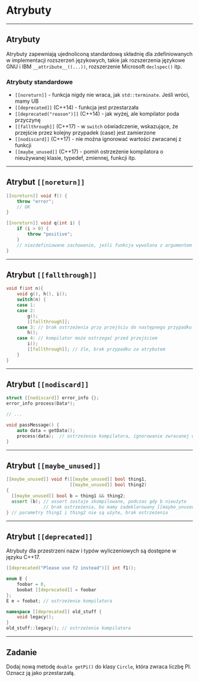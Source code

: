 <!-- .slide: data-background="#111111" -->
# Atrybuty

___
<!-- .slide: style="font-size: 0.9em" -->

## Atrybuty

Atrybuty zapewniają ujednoliconą standardową składnię dla zdefiniowanych w implementacji rozszerzeń językowych,
takie jak rozszerzenia językowe GNU i IBM `__attribute__((...))`, rozszerzenie Microsoft `declspec()` itp.

### Atrybuty standardowe
<!-- .element: class="fragment fade-in" -->

* <!-- .element: class="fragment fade-in" --> <code>[[noreturn]]</code> - funkcja nigdy nie wraca, jak <code>std::terminate</code>. Jeśli wróci, mamy UB
* <!-- .element: class="fragment fade-in" --> <code>[[deprecated]]</code> (C++14) - funkcja jest przestarzała
* <!-- .element: class="fragment fade-in" --> <code>[[deprecated("reason")]]</code> (C++14) - jak wyżej, ale kompilator poda przyczynę
* <!-- .element: class="fragment fade-in" --> <code>[[fallthrough]]</code> (C++17) - w <code>switch</code> oświadczenie, wskazujące, że przejście przez kolejny przypadek (case) jest zamierzone
* <!-- .element: class="fragment fade-in" --> <code>[[nodiscard]]</code> (C++17) - nie można ignorować wartości zwracanej z funkcji
* <!-- .element: class="fragment fade-in" --> <code>[[maybe_unused]]</code> (C++17) - pomiń ostrzeżenie kompilatora o nieużywanej klasie, typedef, zmiennej, funkcji itp.

___

## Atrybut `[[noreturn]]`

```c++
[[noreturn]] void f() {
    throw "error";
    // OK
}

[[noreturn]] void q(int i) {
    if (i > 0) {
        throw "positive";
    }
    // niezdefiniowane zachowanie, jeśli funkcja wywołana z argumentem <=0
}
```

___

## Atrybut `[[fallthrough]]`

```c++
void f(int n){
    void g(), h(), i();
    switch(n) {
    case 1:
    case 2:
        g();
        [[fallthrough]];
    case 3: // brak ostrzeżenia przy przejściu do następnego przypadku
        h();
    case 4: // kompilator może ostrzegać przed przejściem
        i();
        [[fallthrough]]; // źle, brak przypadku za atrybutem
    }
}
```

___

## Atrybut `[[nodiscard]]`

```c++
struct [[nodiscard]] error_info {};
error_info process(Data*);

// ...

void passMessage() {
    auto data = getData();
    process(data);  // ostrzeżenie kompilatora, ignorowanie zwracanej wartości
}
```

___

## Atrybut `[[maybe_unused]]`

```c++
[[maybe_unused]] void f([[maybe_unused]] bool thing1,
                        [[maybe_unused]] bool thing2)
{
  [[maybe_unused]] bool b = thing1 && thing2;
  assert (b); // assert zostaje skompilowane, podczas gdy b nieużyte
              // brak ostrzeżenia, bo mamy zadeklarowany [[maybe_unused]]
} // parametry thing1 i thing2 nie są użyte, brak ostrzeżenia
```

___

## Atrybut `[[deprecated]]`

Atrybuty dla przestrzeni nazw i typów wyliczeniowych są dostępne w języku C++17.

```c++
[[deprecated("Please use f2 instead")]] int f1();

enum E {
    foobar = 0,
    boobat [[deprecated]] = foobar
};
E e = foobat; // ostrzeżenie kompilatora

namespace [[deprecated]] old_stuff {
    void legacy();
}
old_stuff::legacy(); // ostrzeżenie kompilatora
```

___

## Zadanie

Dodaj nową metodę `double getPi()` do klasy `Circle`, która zwraca liczbę PI. Oznacz ją jako przestarzałą.
